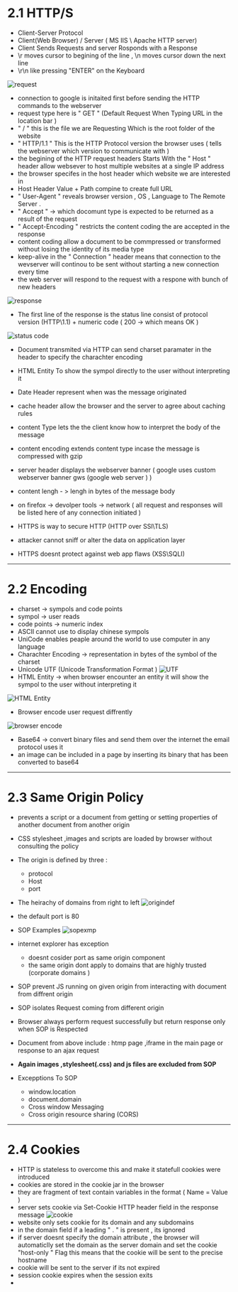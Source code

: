 # 2.1 HTTP/S
- Client-Server Protocol
- Client(Web Browser) / Server ( MS IIS \ Apache HTTP server)
- Client Sends Requests and server Rosponds with a Response
- \r moves cursor to begining of the line , \n moves cursor down the next line
- \r\n like pressing "ENTER" on the Keyboard

 ![request](https://github.com/Islamkafafy123/Ewapt/blob/main/pictures/request.jpeg)
- connection to google is initaited first before sending the HTTP commands to the webserver
- request type here is  " GET " (Default Request When Typing URL in the location bar )
-  " / " this is the file we are Requesting Which is the root folder of the website
-  " HTTP/1.1 " This is the HTTP Protocol version the browser uses ( tells the webserver which version to communicate with )
-  the begining of the  HTTP request headers  Starts With the  " Host " header  allow websever to host multiple websites at a single IP address
-  the browser specifes in the host header which website we are interested in
-  Host Header Value + Path compine to create full URL
-  " User-Agent " reveals browser version , OS , Language to The Remote Server .
-  " Accept " -> which docomunt type is expected to be returned as a result of the request
-  " Accept-Encoding " restricts the content coding the are accepted in the response
-  content coding allow a document to be commpressed or transformed without losing the identity of its media type
-  keep-alive in the " Connection " header means that connection to the wevserver will continou to be sent without starting a new connection every time
-  the web server will respond to the request with a respone with bunch of new headers

  ![response](https://github.com/Islamkafafy123/Ewapt/blob/main/pictures/response.jpeg)
-  The first line of the response is the status line consist of protocol version (HTTP\1.1) + numeric code ( 200 -> which means OK )

  
  ![status code](https://github.com/Islamkafafy123/Ewapt/blob/main/pictures/status%20code.jpeg)
-  Document transmited via HTTP can send charset paramater in the header to specify the charachter encoding
-  HTML Entity To show the sympol directly to the user without interpreting it 

-  Date Header represent when was the message originated
-  cache header allow the browser and the server to agree about caching rules
-  content Type lets the the client know how to interpret the body of the message
-  content encoding extends content type incase the message is compressed with gzip
-  server header displays the webserver banner ( google uses custom webserver banner gws (google web server ) )
-  content lengh - > lengh in bytes of the message body
-  on firefox -> devolper tools -> network ( all request and responses will be listed here of any connection initiated )
-  HTTPS is way to secure HTTP (HTTP over SSl\TLS)
-  attacker cannot sniff or alter the data on application layer
-  HTTPS doesnt protect against web app flaws (XSS\SQLI)
- ----------------------------------------------------------------------------------------------------------------------------------------

# 2.2 Encoding
- charset -> sympols and code points
- sympol -> user reads
- code points -> numeric index
- ASCII cannot use to display chinese sympols
- UniCode enables peaple around the world to use computer in any language
- Charachter Encoding -> representation in bytes of the symbol of the charset
- Unicode UTF (Unicode Transformation Format )
 ![UTF](https://github.com/Islamkafafy123/Ewapt/blob/main/pictures/UTF.jpeg)
- HTML Entity -> when browser encounter an entity it will show the sympol to the user without interpreting it
  
 ![HTML Entity](https://github.com/Islamkafafy123/Ewapt/blob/main/pictures/HTML%20Entities.jpeg)

 - Browser encode user request diffrently

![browser encode](https://github.com/Islamkafafy123/Ewapt/blob/main/pictures/Urlencodebrowsers.jpeg)

- Base64 -> convert binary files and send them over the internet the email protocol uses it
- an image can be included in a page by inserting its binary that has been converted to base64
-----------------------------------------------------------------------------------------------------

 # 2.3 Same Origin Policy
 - prevents a script or a document from getting or setting properties of another document  from another origin
 - CSS stylesheet ,images and scripts are loaded by browser without consulting the policy
 - The origin is defined by three :
   - protocol
   - Host
   - port
 - The heirachy of domains from right to left
![origindef](https://github.com/Islamkafafy123/Ewapt/blob/main/pictures/origindef.jpeg)
 - the default port is 80
 - SOP Examples
![sopexmp](https://github.com/Islamkafafy123/Ewapt/blob/main/pictures/sopexmp.jpeg)

 - internet explorer has exception
   - doesnt cosider port as same origin component
   - the same origin dont apply to domains that are highly trusted (corporate domains )
 - SOP prevent JS running on given origin from interacting with document from diffrent origin
 - SOP isolates Request coming from different origin
 - Browser always perform request successfully but return response only when SOP is Respected
 - Document from above include : htmp page ,iframe in the main page or response to an ajax request
 -  **Again images ,stylesheet(.css) and js files are excluded from SOP**
 -  Excepptions To SOP
    - window.location
    - document.domain
    - Cross window Messaging
    - Cross origin resource sharing (CORS)
  ------------------------------------------------------------------------------------------------------------------------------------------------
  
   # 2.4 Cookies
   - HTTP is stateless to overcome this and make it statefull cookies were introduced
   - cookies are stored in the cookie jar in the browser
   - they are fragment of text contain variables in the format ( Name = Value )
   - server sets cookie via Set-Cookie HTTP header field in the response message
  ![cookie](https://github.com/Islamkafafy123/Ewapt/blob/main/pictures/cookie.jpeg)   
   - website only sets cookie for its domain and any subdomains
   - in the domain field if a leading " . " is present , its ignored
   - if server doesnt specify the domain attribute , the browser will automaticlly set the domain as the server domain and set the cookie "host-only " Flag this means that the cookie will be sent to the precise hostname
   - cookie will be sent to the server if its not expired
   - session cookie expires when the session exits
   - 

   

